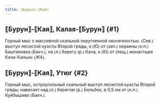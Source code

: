 ```yaml
---
title: ⟦Бурун⟧-⟦Кая⟧
---
```

## ⟦Бурун⟧-⟦Кая⟧, Калая-⟦Бурун⟧ {#1}

Горный мыс с массивной скальной округленной оконечностью. ⦅Сев.⦆ выступ лесистой куэсты Второй гряды, к ⦅Ю⦆ от ⦅зап.⦆ окраины ⦅н.п.⦆ Баштановка ⦅Бахч.⦆, на ⦅л.⦆ берегу ⦅р.⦆ Кача, к ⦅Ю⦆ от ⦅пещ.⦆ монастыря Качи-Кальон ⦃Ж4⦄.

## ⟦Бурун⟧-⟦Кая⟧, Утюг {#2}

Горный мыс, остроугольный скальный выступ лесистой куэсты Второй гряды; нависает над ⦅л.⦆ берегом ⦅р.⦆ Бельбек, в 0,5 км от ⦅н.п.⦆ Куйбышево ⦅Бахч.⦆.
